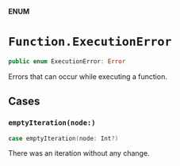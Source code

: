 **ENUM**

# `Function.ExecutionError`

```swift
public enum ExecutionError: Error
```

Errors that can occur while executing a function.

## Cases
### `emptyIteration(node:)`

```swift
case emptyIteration(node: Int?)
```

There was an iteration without any change.
